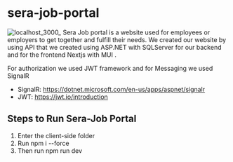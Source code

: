 # sera-job-portal
![localhost_3000_](https://user-images.githubusercontent.com/62254352/193445698-cd39080a-bb21-4de0-9305-2bacca5a36bf.png)
Sera Job portal is a website used for employees or employers to get together and fulfill their needs. We created our website by using API that we created using ASP.NET
with SQLServer for our backend and for the frontend Nextjs with MUI .

For authorization we used JWT framework and for Messaging we used SignalR
  - SignalR: https://dotnet.microsoft.com/en-us/apps/aspnet/signalr
  - JWT: https://jwt.io/introduction
  
  
 ## Steps to Run Sera-Job Portal
 1.  Enter the client-side folder
 2.  Run npm i --force
 3.  Then run npm run dev
 
 


